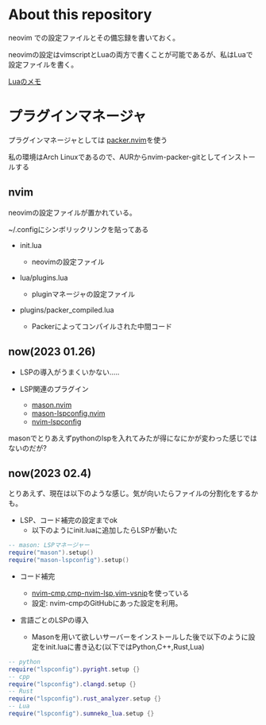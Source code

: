 # About this repository

neovim での設定ファイルとその備忘録を書いておく。

neovimの設定はvimscriptとLuaの両方で書くことが可能であるが、私はLuaで設定ファイルを書く。

[Luaのメモ](https://github.com/aki-ph-chem/Learn-Lua)

# プラグインマネージャ 

プラグインマネージャとしては
[packer.nvim](https://github.com/wbthomason/packer.nvim)を使う


私の環境はArch Linuxであるので、AURからnvim-packer-gitとしてインストールする

## nvim

neovimの設定ファイルが置かれている。


~/.configにシンボリックリンクを貼ってある

- init.lua
	- neovimの設定ファイル

- lua/plugins.lua
	- pluginマネージャの設定ファイル

- plugins/packer_compiled.lua
    - Packerによってコンパイルされた中間コード 

## now(2023 01.26)

- LSPの導入がうまくいかない.....

- LSP関連のプラグイン
    - [mason.nvim](https://github.com/williamboman/mason.nvim]) 
    - [mason-lspconfig.nvim](https://github.com/williamboman/mason-lspconfig.nvim) 
    - [nvim-lspconfig](https://github.com/neovim/nvim-lspconfig)

masonでとりあえずpythonのlspを入れてみたが得になにかが変わった感じではないのだが?

## now(2023 02.4)

とりあえず、現在は以下のような感じ。気が向いたらファイルの分割化をするかも。

- LSP、コード補完の設定までok
    - 以下のようにinit.luaに追加したらLSPが動いた    

```Lua
-- mason: LSPマネージャー
require("mason").setup()
require("mason-lspconfig").setup()
```
- コード補完
    - [nvim-cmp](https://github.com/hrsh7th/nvim-cmp),[cmp-nvim-lsp](https://github.com/hrsh7th/cmp-nvim-lsp),[vim-vsnip](https://github.com/hrsh7th/vim-vsnip)を使っている  
   - 設定: nvim-cmpのGitHubにあった設定を利用。   

- 言語ごとのLSPの導入
    - Masonを用いて欲しいサーバーをインストールした後で以下のように設定をinit.luaに書き込む(以下ではPython,C++,Rust,Lua)

```Lua
-- python
require("lspconfig").pyright.setup {}
-- cpp
require("lspconfig").clangd.setup {}
-- Rust
require("lspconfig").rust_analyzer.setup {}
-- Lua
require("lspconfig").sumneko_lua.setup {}
```
